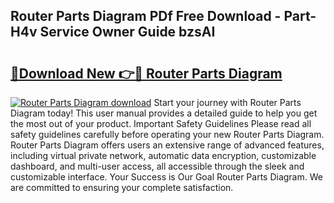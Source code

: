 ## Router Parts Diagram PDf Free Download - Part-H4v Service Owner Guide bzsAI

# <h2><a href="http://dfqa5g.blite.top/?on=Router+Parts+Diagram">🔗Download New 👉🔴 Router Parts Diagram</a></h2>

[![Router Parts Diagram download](https://i.imgur.com/lujVjoI.png)](http://dfqa5g.blite.top/?on=Router+Parts+Diagram)
Start your journey with Router Parts Diagram today! This user manual provides a detailed guide to help you get the most out of your product. Important Safety Guidelines Please read all safety guidelines carefully before operating your new Router Parts Diagram. Router Parts Diagram offers users an extensive range of advanced features, including virtual private network, automatic data encryption, customizable dashboard, and multi-user access, all accessible through the sleek and customizable interface. Your Success is Our Goal Router Parts Diagram. We are committed to ensuring your complete satisfaction.
